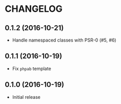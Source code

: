 # CHANGELOG

## 0.1.2 (2016-10-21)

* Handle namespaced classes with PSR-0 (#5, #6)

## 0.1.1 (2016-10-19)

* Fix `phpab` template

## 0.1.0 (2016-10-19)

* Initial release
